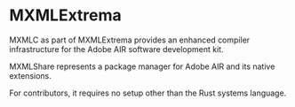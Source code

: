 # MXMLExtrema

MXMLC as part of MXMLExtrema provides an enhanced compiler infrastructure for the Adobe AIR software development kit.

MXMLShare represents a package manager for Adobe AIR and its native extensions.

For contributors, it requires no setup other than the Rust systems language.